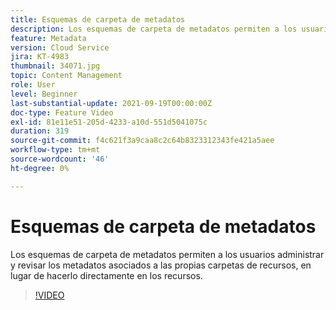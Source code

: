 ```yaml
---
title: Esquemas de carpeta de metadatos
description: Los esquemas de carpeta de metadatos permiten a los usuarios administrar y revisar los metadatos asociados a las propias carpetas de recursos, en lugar de hacerlo directamente en los recursos.
feature: Metadata
version: Cloud Service
jira: KT-4983
thumbnail: 34071.jpg
topic: Content Management
role: User
level: Beginner
last-substantial-update: 2021-09-19T00:00:00Z
doc-type: Feature Video
exl-id: 81e11e51-205d-4233-a10d-551d5041075c
duration: 319
source-git-commit: f4c621f3a9caa8c2c64b8323312343fe421a5aee
workflow-type: tm+mt
source-wordcount: '46'
ht-degree: 0%

---
```


# Esquemas de carpeta de metadatos

Los esquemas de carpeta de metadatos permiten a los usuarios administrar y revisar los metadatos asociados a las propias carpetas de recursos, en lugar de hacerlo directamente en los recursos.

>[!VIDEO](https://video.tv.adobe.com/v/34071?quality=12&learn=on)
